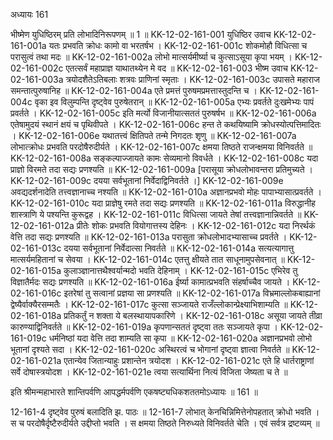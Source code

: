 अध्यायः 161

भीष्मेण युधिष्ठिरम् प्रति लोभादिनिरूपणम् ॥ 1 ॥
KK-12-02-161-001	युधिष्ठिर उवाच 
KK-12-02-161-001a	यतः प्रभवति क्रोधः कामो वा भरतर्षभ ।
KK-12-02-161-001c	शोकमोहौ विधित्सा च परासुत्वं तथा मदः ॥
KK-12-02-161-002a	लोभो मात्सर्यमीर्ष्या च कुत्साऽसूया कृपा भयम् ।
KK-12-02-161-002c	एतत्सर्वं महाप्राज्ञ याथातथ्येन मे वद ॥
KK-12-02-161-003	भीष्म उवाच 
KK-12-02-161-003a	त्रयोदशैतेऽतिबलाः शत्रवः प्राणिनां स्मृताः ।
KK-12-02-161-003c	उपासते महाराज समन्तात्पुरुषानिह ॥
KK-12-02-161-004a	एते प्रमत्तं पुरुषमप्रमत्तास्तुदन्ति च ।
KK-12-02-161-004c	वृका इव विलुम्पन्ति दृष्ट्वेव पुरुषेतरान् ॥
KK-12-02-161-005a	एभ्यः प्रवर्तते दुःखमेभ्यः पापं प्रवर्तते ।
KK-12-02-161-005c	इति मर्त्यो विजानीयात्सततं पुरुषर्षभ ॥
KK-12-02-161-006a	एतेषामुदयं स्थानं क्षयं च पृथिवीपते ।
KK-12-02-161-006c	हन्त ते कथयिष्यामि क्रोधस्योत्पत्तिमादितः ।
KK-12-02-161-006e	यथातत्त्वं क्षितिपते तन्मे निगदतः शृणु ॥
KK-12-02-161-007a	लोभात्क्रोधः प्रभवति परदोषैरुदीर्यते ।
KK-12-02-161-007c	क्षमया तिष्ठते राजन्क्षमया विनिवर्तते ॥
KK-12-02-161-008a	सङ्कल्पाज्जायते कामः सेव्यमानो विवर्धते ।
KK-12-02-161-008c	यदा प्राज्ञो विरमते तदा सद्यः प्रणश्यति ॥
KK-12-02-161-009a	[परासूया क्रोधलोभावन्तरा प्रतिमुच्यते ।
KK-12-02-161-009c	दयया सर्वभूतानां निर्वेदाद्विनिवर्तते ।]
KK-12-02-161-009e	अवद्यदर्शनादेति तत्त्वज्ञानाच्च नश्यति ॥
KK-12-02-161-010a	अज्ञानप्रभवो मोहः पापाभ्यासात्प्रवर्तते ।
KK-12-02-161-010c	यदा प्राज्ञेषु रमते तदा सद्यः प्रणश्यति ॥
KK-12-02-161-011a	विरुद्धानीह शास्त्राणि ये पश्यन्ति कुरूद्वह ।
KK-12-02-161-011c	विधित्सा जायते तेषां तत्त्वज्ञानान्निवर्तते ॥
KK-12-02-161-012a	प्रीतेः शोकः प्रभवति वियोगात्तस्य देहिनः ।
KK-12-02-161-012c	यदा निरर्थकं वेत्ति तदा सद्यः प्रणश्यति ॥
KK-12-02-161-013a	परासुता क्रोधलोभादभ्यासाच्च प्रवर्तते ।
KK-12-02-161-013c	दयया सर्वभूतानां निर्वेदात्सा निवर्तते ॥
KK-12-02-161-014a	सत्यत्यागात्तु मात्सर्यमहितानां च सेवया ।
KK-12-02-161-014c	एतत्तु क्षीयते तात साधूनामुपसेवनात् ॥
KK-12-02-161-015a	कुलाञ्ज्ञानात्तथैश्वर्यान्मदो भवति देहिनाम् ।
KK-12-02-161-015c	एभिरेव तु विज्ञातैर्मदः सद्यः प्रणश्यति ॥
KK-12-02-161-016a	ईर्ष्या कामात्प्रभवति संहर्षाच्चैव जायते ।
KK-12-02-161-016c	इतरेषां तु सत्वानां प्रज्ञया सा प्रणश्यति ॥
KK-12-02-161-017a	विभ्रमाल्लोकबाह्यानां द्वेष्यैर्वाक्यैरसम्मतैः ।
KK-12-02-161-017c	कुत्सा सञ्जायते राजँल्लोकान्प्रेक्ष्याभिशाम्यति ॥
KK-12-02-161-018a	प्रतिकर्तुं न शक्ता ये बलस्थायापकारिणे ।
KK-12-02-161-018c	असूया जायते तीव्रा कारुण्याद्विनिवर्तते ॥
KK-12-02-161-019a	कृपणान्सततं दृष्ट्वा ततः सञ्जायते कृपा ।
KK-12-02-161-019c	धर्मनिष्ठां यदा वेत्ति तदा शाम्यति सा कृपा ॥
KK-12-02-161-020a	अज्ञानप्रभवो लोभो भूतानां दृश्यते सदा ।
KK-12-02-161-020c	अस्थिरत्वं च भोगानां दृष्ट्वा ज्ञात्वा निवर्तते ॥
KK-12-02-161-021a	एतान्येव जितान्याहुः प्रशान्तेन त्रयोदश ।
KK-12-02-161-021c	एते हि धार्तराष्ट्राणां सर्वे दोषास्त्रयोदश ।
KK-12-02-161-021e	त्वया सत्यार्थिना नित्यं विजिता जेष्यता च ते ॥ 

इति श्रीमन्महाभारते शान्तिपर्वणि आपद्धर्मपर्वणि एकषष्ट्यधिकशततमोऽध्यायः ॥ 161 ॥

12-161-4 दृष्ट्वेव पुरुषं बलादिति झ. पाठः ॥ 12-161-7 लोभात् केनचिन्निमित्तेनोपहतात् क्रोधो भवति । स च परदोषैर्दृष्टैरुदीर्यते उद्दीप्तो भवति । स क्षमया तिष्ठते निरुध्यते विनिवर्तते चेति । एवं सर्वत्र द्रष्टव्यम् ॥

